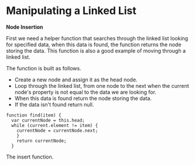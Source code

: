 # Manipulating a Linked List

**Node Insertion**

First we need a helper function that searches through the linked list looking for specified data, when this data is found, the function returns the node storing the data. This function is also a good example of moving through a linked list.

The function is built as follows.

* Create a new node and assign it as the head node.
* Loop through the linked list, from one node to the next when the current node's property is not equal to the data we are looking for.
* When this data is found return the node storing the data.
* If the data isn't found return null.

```text
function find(item) {
  var currentNode = this.head;
  while (current.element != item) {
    currentNode = currentNode.next;
    }
    return currentNode;
  }
```

The insert function.


